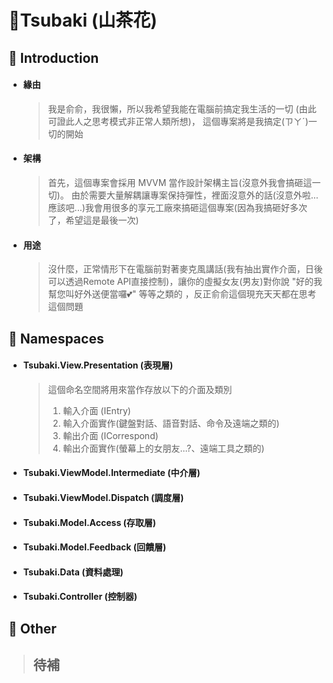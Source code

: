 ﻿# 🌼Tsubaki (山茶花)

## 🌼 Introduction
- #### 緣由
  >我是俞俞，我很懶，所以我希望我能在電腦前搞定我生活的一切 (由此可證此人之思考模式非正常人類所想)，
  >這個專案將是我搞定(ㄗㄚˊ)一切的開始
- #### 架構
  >首先，這個專案會採用 MVVM 當作設計架構主旨(沒意外我會搞砸這一切)。
  >由於需要大量解耦讓專案保持彈性，裡面沒意外的話(沒意外啦...應該吧...)我會用很多的享元工廠來搞砸這個專案(因為我搞砸好多次了，希望這是最後一次)
- #### 用途
  >沒什麼，正常情形下在電腦前對著麥克風講話(我有抽出實作介面，日後可以透過Remote API直接控制)，讓你的虛擬女友(男友)對你說 "好的我幫您叫好外送便當囉💕" 等等之類的
  >，反正俞俞這個現充天天都在思考這個問題

## 🌼 Namespaces

  - #### Tsubaki.View.Presentation (表現層)
    >這個命名空間將用來當作存放以下的介面及類別
    >1. 輸入介面 (IEntry)
    >2. 輸入介面實作(鍵盤對話、語音對話、命令及遠端之類的)
    >3. 輸出介面 (ICorrespond)
    >4. 輸出介面實作(螢幕上的女朋友...?、遠端工具之類的)
    
  - #### Tsubaki.ViewModel.Intermediate (中介層)
  - #### Tsubaki.ViewModel.Dispatch (調度層)
  
  - #### Tsubaki.Model.Access (存取層)
  - #### Tsubaki.Model.Feedback (回饋層)
   
  - #### Tsubaki.Data (資料處理) 
  - #### Tsubaki.Controller (控制器) 
    
## 🌼 Other
  >## 待補